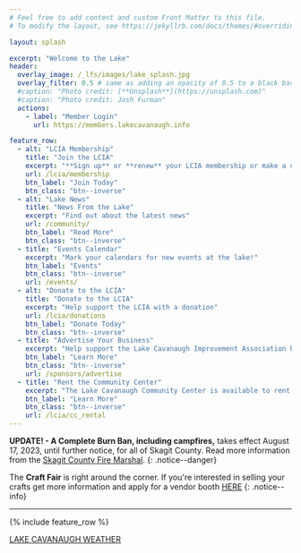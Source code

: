 ```yaml
---
# Feel free to add content and custom Front Matter to this file.
# To modify the layout, see https://jekyllrb.com/docs/themes/#overriding-theme-defaults

layout: splash

excerpt: "Welcome to the Lake"
header:
  overlay_image: /_lfs/images/lake_splash.jpg
  overlay_filter: 0.5 # same as adding an opacity of 0.5 to a black background
  #caption: "Photo credit: [**Unsplash**](https://unsplash.com)"
  #caption: "Photo credit: Josh Furman"
  actions:
    - label: "Member Login"
      url: https://members.lakecavanaugh.info

feature_row:
  - alt: "LCIA Membership"
    title: "Join the LCIA"
    excerpt: "**Sign up** or **renew** your LCIA membership or make a donation"
    url: /lcia/membership
    btn_label: "Join Today"
    btn_class: "btn--inverse"
  - alt: "Lake News"
    title: "News From the Lake"
    excerpt: "Find out about the latest news"
    url: /community/
    btn_label: "Read More"
    btn_class: "btn--inverse"
  - title: "Events Calendar"
    excerpt: "Mark your calendars for new events at the lake!"
    btn_label: "Events"
    btn_class: "btn--inverse"
    url: /events/
  - alt: "Donate to the LCIA"
    title: "Donate to the LCIA"
    excerpt: "Help support the LCIA with a donation"
    url: /lcia/donations
    btn_label: "Donate Today"
    btn_class: "btn--inverse"
  - title: "Advertise Your Business"
    excerpt: "Help support the Lake Cavanaugh Improvement Association by advertising your business on the website and in the Newsletter."
    btn_label: "Learn More"
    btn_class: "btn--inverse"
    url: /sponsors/advertise
  - title: "Rent the Community Center"
    excerpt: "The Lake Cavanaugh Community Center is available to rent. Contact us now to coordinate your event."
    btn_label: "Learn More"
    btn_class: "btn--inverse"
    url: /lcia/cc_rental
---
```


**UPDATE! - A Complete Burn Ban, including campfires,** takes effect August 17, 2023, until further notice, for all of Skagit County. Read more information from the <a href="https://www.skagitcounty.net/Departments/Home/press/081623.htm#" target="_blank" rel="noopener noreferrer">Skagit County Fire Marshal</a>.
{: .notice--danger}

The **Craft Fair** is right around the corner. If you're interested in selling your crafts get more information and apply for a vendor booth [HERE](/events/event_craft_fair)
{: .notice--info}

---

{% include feature_row %}

<a class="weatherwidget-io" href="https://forecast7.com/en/48d33n122d02/lake-cavanaugh/?unit=us" data-label_1="LAKE CAVANAUGH" data-label_2="WEATHER" data-theme="original" >LAKE CAVANAUGH WEATHER</a>
<script>
!function(d,s,id){var js,fjs=d.getElementsByTagName(s)[0];if(!d.getElementById(id)){js=d.createElement(s);js.id=id;js.src='https://weatherwidget.io/js/widget.min.js';fjs.parentNode.insertBefore(js,fjs);}}(document,'script','weatherwidget-io-js');
</script>
